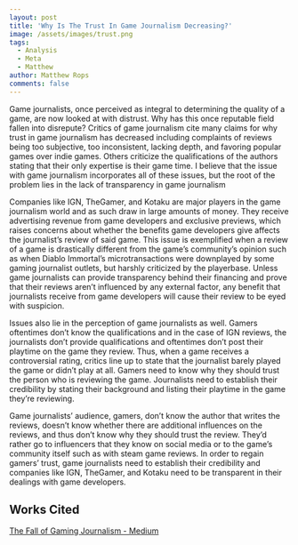```yaml
---
layout: post
title: 'Why Is The Trust In Game Journalism Decreasing?'
image: /assets/images/trust.png
tags:
  - Analysis
  - Meta
  - Matthew
author: Matthew Rops
comments: false
---
```


Game journalists, once perceived as integral to determining the quality of a game, are now looked at with distrust. Why has this once reputable field fallen into disrepute? Critics of game journalism cite many claims for why trust in game journalism has decreased including complaints of reviews being too subjective, too inconsistent, lacking depth, and favoring popular games over indie games. Others criticize the qualifications of the authors stating that their only expertise is their game time. I believe that the issue with game journalism incorporates all of these issues, but the root of the problem lies in the lack of transparency in game journalism

Companies like IGN, TheGamer, and Kotaku are major players in the game journalism world and as such draw in large amounts of money. They receive advertising revenue from game developers and exclusive previews, which raises concerns about whether the benefits game developers give affects the journalist’s review of said game. This issue is exemplified when a review of a game is drastically different from the game’s community’s opinion such as when Diablo Immortal’s microtransactions were downplayed by some gaming journalist outlets, but harshly criticized by the playerbase. Unless game journalists can provide transparency behind their financing and prove that their reviews aren’t influenced by any external factor, any benefit that journalists receive from game developers will cause their review to be eyed with suspicion. 

Issues also lie in the perception of game journalists as well. Gamers oftentimes don’t know the qualifications and in the case of IGN reviews, the journalists don’t provide qualifications and oftentimes don’t post their playtime on the game they review. Thus, when a game receives a controversial rating, critics line up to state that the journalist barely played the game or didn’t play at all. Gamers need to know why they should trust the person who is reviewing the game. Journalists need to establish their credibility by stating their background and listing their playtime in the game they’re reviewing. 

Game journalists’ audience, gamers, don’t know the author that writes the reviews, doesn’t know whether there are additional influences on the reviews, and thus don’t know why they should trust the review. They’d rather go to influencers that they know on social media or to the game’s community itself such as with steam game reviews. In order to regain gamers’ trust, game journalists need to establish their credibility and companies like IGN, TheGamer, and Kotaku need to be transparent in their dealings with game developers.


## Works Cited

[The Fall of Gaming Journalism - Medium](https://medium.com/@averageguymedianow/the-fall-of-gaming-journalism-7b1c43e572f9)